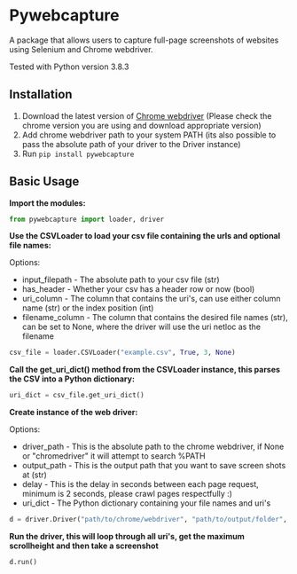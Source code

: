# Pywebcapture
A package that allows users to capture full-page screenshots of websites using Selenium and Chrome webdriver.

Tested with Python version 3.8.3

## Installation

1. Download the latest version of [Chrome webdriver](http://chromedriver.chromium.org/downloads) (Please check the chrome version you are using and download appropriate version)
2. Add chrome webdriver path to your system PATH (its also possible to pass the absolute path of your driver to the Driver instance)
2. Run ```pip install pywebcapture```

## Basic Usage

**Import the modules:**

```python
from pywebcapture import loader, driver
```

**Use the CSVLoader to load your csv file containing the urls and optional file names:**

Options:
* input_filepath - The absolute path to your csv file (str)
* has_header - Whether your csv has a header row or now (bool)
* uri_column - The column that contains the uri's, can use either column name (str) or the index position (int)
* filename_column - The column that contains the desired file names (str), can be set to None, where the driver will use the uri netloc as the filename

```python
csv_file = loader.CSVLoader("example.csv", True, 3, None)
```

**Call the get_uri_dict() method from the CSVLoader instance, this parses the CSV into a Python dictionary:**

```python
uri_dict = csv_file.get_uri_dict()
```

**Create instance of the web driver:**

Options:
* driver_path - This is the absolute path to the chrome webdriver, if None or "chromedriver" it will attempt to search %PATH
* output_path - This is the output path that you want to save screen shots at (str)
* delay - This is the delay in seconds between each page request, minimum is 2 seconds, please crawl pages respectfully :)
* uri_dict - The Python dictionary containing your file names and uri's

```python
d = driver.Driver("path/to/chrome/webdriver", "path/to/output/folder", 3, uri_dict)
```

**Run the driver, this will loop through all uri's, get the maximum scrollheight and then take a screenshot**

```python
d.run()
```
